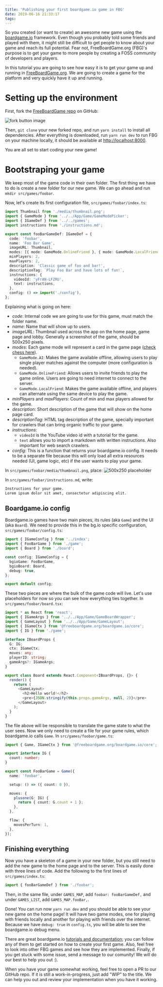```yaml
---
title: 'Publishing your first boardgame.io game in FBG'
date: 2019-06-16 21:33:17
tags:
---
```


So you created (or want to create) an awesome new game using the [boardgame.io](https://boardgame.io) framework. Even though you probably told some friends and played with them, it might still be difficult to get people to know about your game and reach its full potential. Fear not, FreeBoardGame.org (FBG)'s purpose is to get your game to more people by creating a FOSS community of developers and players.

In this tutorial you are going to see how easy it is to get your game up and running in [FreeBoardGame.org](https://freeboardgame.org). We are going to create a game for the platform and very quickly have it up and running.

# Setting up the environment

First, fork the [FreeBoardGame repo](https://github.com/freeboardgame/FreeBoardGame.org) on GitHub:

![fork button image](https://github-images.s3.amazonaws.com/help/bootcamp/Bootcamp-Fork.png)

Then, `git clone` your new forked repo, and run `yarn install` to install all dependencies. After everything is downloaded, run `yarn run dev` to run FBG on your machine locally, it should be available at [http://localhost:8000](http://localhost:8000/).

You are all set to start coding your new game!

# Bootstraping your game

We keep most of the game code in their own folder. The first thing we have to do is create a new folder for our new game. We can go ahead and run `mkdir src/games/foobar`.

Now, let's create its first configuration file, `src/games/foobar/index.ts`:

```typescript
import Thumbnail from './media/thumbnail.png';
import { GameMode } from '../../App/Game/GameModePicker';
import { IGameDef } from '../../games';
import instructions from './instructions.md';

export const fooBarGameDef: IGameDef = {
  code: 'foobar',
  name: 'Foo Bar Game',
  imageURL: Thumbnail,
  modes: [{ mode: GameMode.OnlineFriend }, { mode: GameMode.LocalFriend }],
  minPlayers: 2,
  maxPlayers: 2,
  description: 'Classic game of foo and bar!',
  descriptionTag: `Play Foo Bar and have lots of fun!`,
  instructions: {
    videoId: 'yFrAN-LFZRU',
    text: instructions,
  },
  config: () => import('./config'),
};
```

Explaining what is going on here:

- _code_: Internal code we are going to use for this game, must match the folder name.
- _name_: Name that will show up to users.
- _imageURL_: Thumbnail used across the app on the home page, game page and lobby. Generally a screenshot of the game, should be 500x250 pixels.
- _modes_: Each game mode will represent a card in the game page ([check chess here](https://freeboardgame.org/g/chess)).
  - `GameMode.AI`: Makes the game available offline, allowing users to play single player matches against the computer (more configuration is needed).
  - `GameMode.OnlineFriend`: Allows users to invite friends to play the game online. Users are going to need internet to connect to the server.
  - `GameMode.LocalFriend`: Makes the game available offline, and players can alternate using the same device to play the game.
- _minPlayers_ and _maxPlayers_: Count of min and max players allowed for the game.
- _description_: Short description of the game that will show on the home page card.
- _descriptionTag_: HTML tag description of the game, specially important for crawlers that can bring organic traffic to your game.
- _instructions_:
  - `videoId` is the YouTube video id with a tutorial for the game.
  - `text` allows you to import a markdown with written instructions. Also important for web search crawlers.
- _config_: This is a function that returns your boardgame.io config. It needs to be a separate file because this will only load all extra resources needed (UI, game logic, etc) if the user wants to play your game.

In `src/games/foobar/media/thumbnail.png`, place:
![500x250 placeholder](http://www.biotoday.bio/wp-content/uploads/sites/2/2016/01/500x250.png)

In `src/games/foobar/instructions.md`, write:

```markdown
Instructions for your game.
Lorem ipsum dolor sit amet, consectetur adipiscing elit.
```

## Boardgame.io config

Boardgame.io games have two main pieces, its rules (aka `Game`) and the UI (aka `Board`). We need to provide this in the bg.io specific configuration, `src/games/foobar/config.ts`:

```typescript
import { IGameConfig } from '../index';
import { FooBarGame } from './game';
import { Board } from './board';

const config: IGameConfig = {
  bgioGame: FooBarGame,
  bgioBoard: Board,
  debug: true,
};

export default config;
```

These two pieces are where the bulk of the game code will live. Let's use placeholders for now so you can see how everything ties together. In `src/games/foobar/board.tsx`:

```typescript
import * as React from 'react';
import { IGameArgs } from '../../App/Game/GameBoardWrapper';
import { GameLayout } from '../../App/Game/GameLayout';
import { IGameCtx } from '@freeboardgame.org/boardgame.io/core';
import { IG } from './game';

interface IBoardProps {
  G: IG;
  ctx: IGameCtx;
  moves: any;
  playerID: string;
  gameArgs?: IGameArgs;
}

export class Board extends React.Component<IBoardProps, {}> {
  render() {
    return (
      <GameLayout>
        <h2>Hello world!</h2>
        <pre>{JSON.stringify(this.props.gameArgs, null, 2)}</pre>
      </GameLayout>
    );
  }
}
```

The file above will be responsible to translate the game state to what the user sees. Now we only need to create a file for your game rules, which boardgame.io calls `Game`. In `src/games/foobar/game.ts`:

```typescript
import { Game, IGameCtx } from '@freeboardgame.org/boardgame.io/core';

export interface IG {
  count: number;
}

export const FooBarGame = Game({
  name: 'foobar',

  setup: () => ({ count: 0 }),

  moves: {
    plusone(G: IG) {
      return { count: G.count + 1 };
    },
  },

  flow: {
    movesPerTurn: 1,
  },
});
```

## Finishing everything

Now you have a skeleton of a game in your new folder, but you still need to add the new game to the home page and to the server. This is easily done with three lines of code. Add the following to the first lines of `src/games/index.ts`:

```typescript
import { fooBarGameDef } from './foobar';
```

Then, in the same file, under `GAMES_MAP`, add `foobar: fooBarGameDef,` and under `GAMES_LIST`, add `GAMES_MAP.fooBar,`.

Done! You can run now `yarn run dev` and you should be able to see your new game on the home page! It will have two game modes, one for playing with friends locally and another for playing with friends over the internet. Because we have `debug: true` in `config.ts`, you will be able to see the boardgame.io debug menu.

There are great boardgame.io [tutorials and documentation](https://boardgame.io/#/tutorial); you can follow any of them to get started on how to create your first game. Also, feel free to look into other FBG games and see how they are implemented. Finally, if you get stuck with some issue, send a message to our comunity! We will do our best to help you out :).

When you have your game somewhat working, feel free to open a PR to our GitHub repo. If it is still a work-in-progress, just add "WIP" to the title. We can help you out and review your implementation when you have it working.
